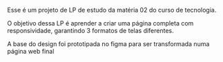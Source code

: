 Esse é um projeto de LP de estudo da matéria 02 do curso de tecnologia.

O objetivo dessa LP é aprender a criar uma página completa com responsividade, garantindo 3 formatos de telas diferentes.

A base do design foi prototipada no figma para ser transformada numa página web final